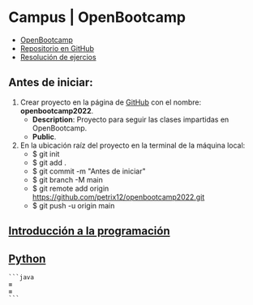 # Campus | OpenBootcamp
+ [OpenBootcamp](https://campus.open-bootcamp.com/cursos)
+ [Repositorio en GitHub](https://github.com/petrix12/openbootcamp2022.git)
+ [Resolución de ejercios](https://github.com/Open-Bootcamp/ResolucionEjercicios)


## Antes de iniciar:
1. Crear proyecto en la página de [GitHub](https://github.com) con el nombre: **openbootcamp2022**.
    + **Description**: Proyecto para seguir las clases impartidas en OpenBootcamp.
    + **Public**.
2. En la ubicación raíz del proyecto en la terminal de la máquina local:
    + $ git init
    + $ git add .
    + $ git commit -m "Antes de iniciar"
    + $ git branch -M main
    + $ git remote add origin https://github.com/petrix12/openbootcamp2022.git
    + $ git push -u origin main

## [Introducción a la programación](apuntes\001_introduccion_a_la_programacion.md)
## [Python](apuntes\002_python.md)





    ```java
    ≡
    ≡
    ```